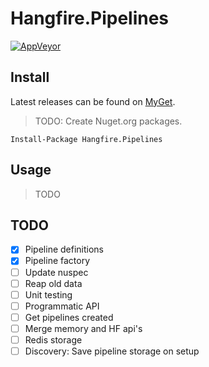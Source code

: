 # Hangfire.Pipelines

[![AppVeyor](https://img.shields.io/appveyor/ci/Silvenga/hangfire-pipelines.svg?maxAge=2592000&style=flat-square)](https://ci.appveyor.com/project/Silvenga/hangfire-pipelines)

## Install

Latest releases can be found on [MyGet](https://www.myget.org/F/silvenga/api/v2).

> TODO: Create Nuget.org packages.
```
Install-Package Hangfire.Pipelines
```

## Usage

> TODO

## TODO

- [X] Pipeline definitions
- [X] Pipeline factory
- [ ] Update nuspec
- [ ] Reap old data
- [ ] Unit testing
- [ ] Programmatic API
- [ ] Get pipelines created
- [ ] Merge memory and HF api's
- [ ] Redis storage
- [ ] Discovery: Save pipeline storage on setup